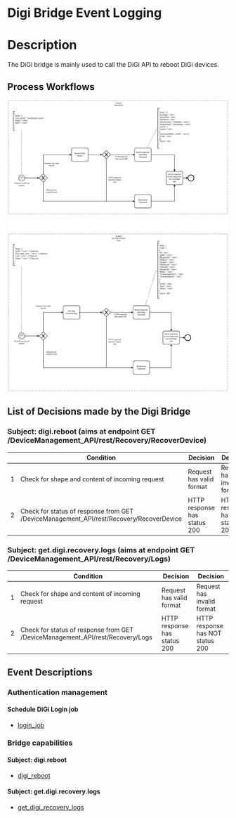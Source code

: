 # Digi Bridge Event Logging

# Description

The DiGi bridge is mainly used to call the DiGi API to reboot DiGi devices.

## Process Workflows
![[](../../images/digi-bridge.png)](../../images/digi-bridge.png)

## List of Decisions made by the Digi Bridge
### Subject: digi.reboot (aims at endpoint GET /DeviceManagement_API/rest/Recovery/RecoverDevice)
|     | Condition                                                                               | Decision                     | Decision                         |
|-----|-----------------------------------------------------------------------------------------|------------------------------|----------------------------------|
| 1   | Check for shape and content of incoming request                                         | Request has valid format     | Request has invalid format       |
| 2   | Check for status of response from GET /DeviceManagement_API/rest/Recovery/RecoverDevice | HTTP response has status 200 | HTTP response has NOT status 200 |

### Subject: get.digi.recovery.logs (aims at endpoint GET /DeviceManagement_API/rest/Recovery/Logs)
|     | Condition                                                                      | Decision                     | Decision                         |
|-----|--------------------------------------------------------------------------------|------------------------------|----------------------------------|
| 1   | Check for shape and content of incoming request                                | Request has valid format     | Request has invalid format       |
| 2   | Check for status of response from GET /DeviceManagement_API/rest/Recovery/Logs | HTTP response has status 200 | HTTP response has NOT status 200 |

## Event Descriptions
### Authentication management
#### Schedule DiGi Login job
* [login_job](../services/digi-bridge/repositories/login_job.md)

### Bridge capabilities
#### Subject: digi.reboot
* [digi_reboot](../services/digi-bridge/actions/digi_reboot.md)

#### Subject: get.digi.recovery.logs
* [get_digi_recovery_logs](../services/digi-bridge/actions/get_digi_recovery_logs.md)
